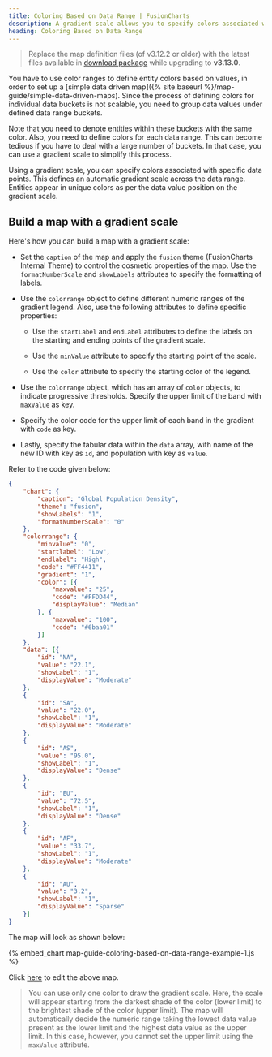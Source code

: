 ```yaml
---
title: Coloring Based on Data Range | FusionCharts
description: A gradient scale allows you to specify colors associated with specific data points. This defines an automatic gradient scale across the data range.
heading: Coloring Based on Data Range
---
```


> Replace the map definition files (of v3.12.2 or older) with the latest files available in [download package](https://www.fusioncharts.com/download/) while upgrading to __v3.13.0__.

You have to use color ranges to define entity colors based on values, in order to set up a [simple data driven map]({% site.baseurl %}/map-guide/simple-data-driven-maps). Since the process of defining colors for individual data buckets is not scalable, you need to group data values under defined data range buckets. 

Note that you need to denote entities within these buckets with the same color. Also, you need to define colors for each data range. This can become tedious if you have to deal with a large number of buckets. In that case, you can use a gradient scale to simplify this process.

Using a gradient scale, you can specify colors associated with specific data points. This defines an automatic gradient scale across the data range. Entities appear in unique colors as per the data value position on the gradient scale.

## Build a map with a gradient scale

Here's how you can build a map with a gradient scale:

* Set the `caption` of the map and apply the `fusion` theme (FusionCharts Internal Theme) to control the cosmetic properties of the map. Use the `formatNumberScale` and `showLabels` attributes to specify the formatting of labels.

* Use the `colorrange` object to define different numeric ranges of the gradient legend. Also, use the following attributes to define specific properties:

    * Use the `startLabel` and `endLabel` attributes to define the labels on the starting and ending points of the gradient scale.

    * Use the `minValue` attribute to specify the starting point of the scale.

    * Use the `color` attribute to specify the starting color of the legend.

* Use the `colorrange` object, which has an array of `color` objects, to indicate progressive thresholds. Specify the upper limit of the band with `maxValue` as key.

* Specify the color code for the upper limit of each band in the gradient with `code` as key.

* Lastly, specify the tabular data within the `data` array, with name of the new ID with key as `id`, and population with key as `value`.

Refer to the code given below:

```json
{
    "chart": {
        "caption": "Global Population Density",
        "theme": "fusion",
        "showLabels": "1",
        "formatNumberScale": "0"
    },
    "colorrange": {
        "minvalue": "0",
        "startlabel": "Low",
        "endlabel": "High",
        "code": "#FF4411",
        "gradient": "1",
        "color": [{
            "maxvalue": "25",
            "code": "#FFDD44",
            "displayValue": "Median"
        }, {
            "maxvalue": "100",
            "code": "#6baa01"
        }]
    },
    "data": [{
        "id": "NA",
        "value": "22.1",
        "showLabel": "1",
        "displayValue": "Moderate"
    },
    {
        "id": "SA",
        "value": "22.0",
        "showLabel": "1",
        "displayValue": "Moderate"
    },
    {
        "id": "AS",
        "value": "95.0",
        "showLabel": "1",
        "displayValue": "Dense"
    },
    {
        "id": "EU",
        "value": "72.5",
        "showLabel": "1",
        "displayValue": "Dense"
    },
    {
        "id": "AF",
        "value": "33.7",
        "showLabel": "1",
        "displayValue": "Moderate"
    },
    {
        "id": "AU",
        "value": "3.2",
        "showLabel": "1",
        "displayValue": "Sparse"
    }]
}
```

The map will look as shown below:

{% embed_chart map-guide-coloring-based-on-data-range-example-1.js %}

Click [here](http://jsfiddle.net/fusioncharts/r7L7xcv1/) to edit the above map.

> You can use only one color to draw the gradient scale. Here, the scale will appear starting from the darkest shade of the color (lower limit) to the brightest shade of the color (upper limit). The map will automatically decide the numeric range taking the lowest data value present as the lower limit and the highest data value as the upper limit. In this case, however, you cannot set the upper limit using the `maxValue` attribute.